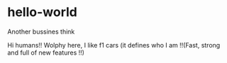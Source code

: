 # hello-world
Another bussines think


Hi humans!!
Wolphy here, I like f1 cars (it defines who I am !!(Fast, strong and full of new features !!)

